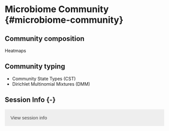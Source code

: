 # Microbiome Community {#microbiome-community}

<script>
document.addEventListener("click", function (event) {
    if (event.target.classList.contains("rebook-collapse")) {
        event.target.classList.toggle("active");
        var content = event.target.nextElementSibling;
        if (content.style.display === "block") {
            content.style.display = "none";
        } else {
            content.style.display = "block";
        }
    }
})
</script>

<style>
.rebook-collapse {
  background-color: #eee;
  color: #444;
  cursor: pointer;
  padding: 18px;
  width: 100%;
  border: none;
  text-align: left;
  outline: none;
  font-size: 15px;
}

.rebook-content {
  padding: 0 18px;
  display: none;
  overflow: hidden;
  background-color: #f1f1f1;
}
</style>



## Community composition

Heatmaps


## Community typing

- Community State Types (CST)
- Dirichlet Multinomial Mixtures (DMM)

## Session Info {-}

<button class="rebook-collapse">View session info</button>
<div class="rebook-content">
```
R version 4.1.0 (2021-05-18)
Platform: x86_64-pc-linux-gnu (64-bit)
Running under: Ubuntu 20.04.2 LTS

Matrix products: default
BLAS/LAPACK: /usr/lib/x86_64-linux-gnu/openblas-pthread/libopenblasp-r0.3.8.so

locale:
 [1] LC_CTYPE=en_US.UTF-8       LC_NUMERIC=C              
 [3] LC_TIME=en_US.UTF-8        LC_COLLATE=en_US.UTF-8    
 [5] LC_MONETARY=en_US.UTF-8    LC_MESSAGES=C             
 [7] LC_PAPER=en_US.UTF-8       LC_NAME=C                 
 [9] LC_ADDRESS=C               LC_TELEPHONE=C            
[11] LC_MEASUREMENT=en_US.UTF-8 LC_IDENTIFICATION=C       

attached base packages:
[1] stats     graphics  grDevices utils     datasets  methods   base     

other attached packages:
[1] BiocStyle_2.21.3 rebook_1.3.0    

loaded via a namespace (and not attached):
 [1] graph_1.71.2        knitr_1.33          magrittr_2.0.1     
 [4] BiocGenerics_0.39.1 R6_2.5.0            rlang_0.4.11       
 [7] stringr_1.4.0       tools_4.1.0         xfun_0.24          
[10] jquerylib_0.1.4     htmltools_0.5.1.1   CodeDepends_0.6.5  
[13] yaml_2.2.1          digest_0.6.27       bookdown_0.22      
[16] dir.expiry_1.1.0    BiocManager_1.30.16 codetools_0.2-18   
[19] sass_0.4.0          evaluate_0.14       rmarkdown_2.9      
[22] stringi_1.6.2       compiler_4.1.0      bslib_0.2.5.1      
[25] filelock_1.0.2      stats4_4.1.0        XML_3.99-0.6       
[28] jsonlite_1.7.2     
```
</div>

